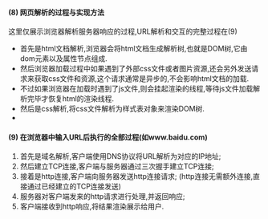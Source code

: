 #### (8) 网页解析的过程与实现方法
这里仅展示浏览器解析服务器响应的过程,URL解析和交互的完整过程在(9)
* 首先是html文档解析,浏览器会将html文档生成解析树,也就是DOM树,它由dom元素以及属性节点组成.
* 然后浏览器加载过程中如果遇到了外部css文件或者图片资源,还会另外发送请求来获取css文件和资源,这个请求通常是异步的,不会影响html文档的加载.
* 不过如果浏览器在加载时遇到了js文件,则会挂起渲染的线程,等待js文件加载解析完毕才恢复html的渲染线程.
* 然后是css解析,将css文件解析为样式表对象来渲染DOM树.
* 
#### (9)    在浏览器中输入URL后执行的全部过程(如www.baidu.com)
1. 首先是域名解析,客户端使用DNS协议将URL解析为对应的IP地址;
2. 然后建立TCP连接,客户端与服务器通过三次握手建立TCP连接;
3. 接着是http连接,客户端向服务器发送http连接请求; (http连接无需额外连接,直接通过已经建立的TCP连接发送)
4. 服务器对客户端发来的http请求进行处理,并返回响应;
5. 客户端接收到http响应,将结果渲染展示给用户.
